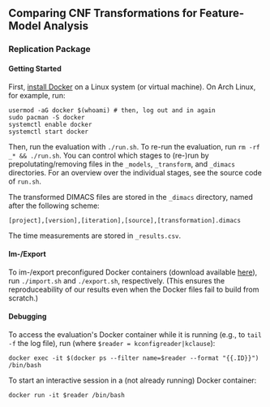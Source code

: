 ## Comparing CNF Transformations for Feature-Model Analysis

### Replication Package

#### Getting Started

First, [install Docker](https://docs.docker.com/get-docker/) on a Linux system (or virtual machine). On Arch Linux, for example, run:

```
usermod -aG docker $(whoami) # then, log out and in again
sudo pacman -S docker
systemctl enable docker
systemctl start docker
```

Then, run the evaluation with `./run.sh`.
To re-run the evaluation, run `rm -rf _* && ./run.sh`.
You can control which stages to (re-)run by prepolutating/removing files in the `_models`, `_transform`, and `_dimacs` directories.
For an overview over the individual stages, see the source code of `run.sh`.

The transformed DIMACS files are stored in the `_dimacs` directory, named after the following scheme:

```
[project],[version],[iteration],[source],[transformation].dimacs
```

The time measurements are stored in `_results.csv`.

#### Im-/Export

To im-/export preconfigured Docker containers (download available [here](todo)), run `./import.sh` and `./export.sh`, respectively.
(This ensures the reproduceability of our results even when the Docker files fail to build from scratch.)

#### Debugging

To access the evaluation's Docker container while it is running (e.g., to `tail -f` the log file), run (where `$reader = kconfigreader|kclause`):

```
docker exec -it $(docker ps --filter name=$reader --format "{{.ID}}") /bin/bash
```

To start an interactive session in a (not already running) Docker container:

```
docker run -it $reader /bin/bash
```
